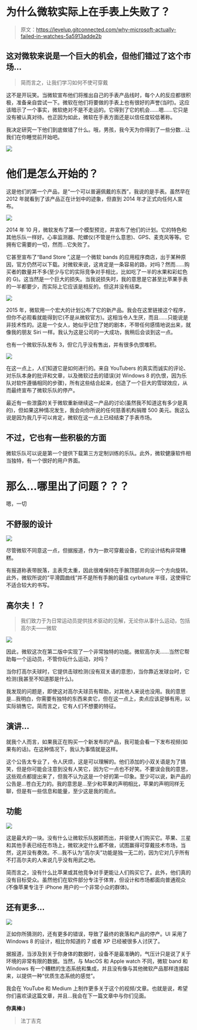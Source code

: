 # 为什么微软实际上在手表上失败了？

> 原文：<https://levelup.gitconnected.com/why-microsoft-actually-failed-in-watches-5a5913adde2b>

## 这对微软来说是一个巨大的机会，但他们错过了这个市场…

> 简而言之，让我们学习如何不使可穿戴

这不是开玩笑。当微软宣布他们将推出自己的手表产品线时，每个人的反应都很积极，准备亲自尝试一下。微软在他们将要做的手表上也有很好的声誉(当时)。这应该暗示了一个事实，微软绝对不是不走运的。它得到了它的机会……嗯……它只是没有被认真对待。也正因为如此，微软在手表方面还是以信任度较低著称。

我决定研究一下他们到底做错了什么。哦，男孩，我今天为你得到了一些分数…让我们在你睡觉前开始吧。

![](img/d7338654c5cc3774fc2ed9136e7d481f.png)

# 他们是怎么开始的？

这是他们的第一个产品，是“一个可以普遍佩戴的东西”，我说的是手表。虽然早在 2012 年就看到了该产品正在计划中的迹象，但直到 2014 年才正式向任何人宣布。

![](img/f2926a2a1d0c94029cf93ee7c038f494.png)

2014 年 10 月，微软发布了第一个模型预览，并宣布了他们的计划。它的特色和其他乐队一样好。心率监测器、陀螺仪(不管是什么意思)、GPS、麦克风等等。它拥有它需要的一切，然而…它失败了。

它甚至宣布了“Band Store ”,这是一个微软 bands 的应用程序商店，出于某种原因，官方仍然可以下载。对微软来说，这肯定是一条容易的路，对吗？然而……购买者的数量并不多(至少与它的实际竞争对手相比，比如吃了一半的水果和彩虹色的 G)。这当然是一个巨大的损失。当我说损失时，我的意思是它甚至比苹果手表的一半都要少，而实际上它应该是相反的。但这并没有结束。

![](img/f141630ae54868dc3e7f08205057d2e4.png)

2015 年，微软用一个宏大的计划公布了它的新产品。我会在这里链接这个程序，但你不必观看就能得到它(不是从微软官方)。这相当令人生厌，而且……只能说是非技术性的。这是一个女人，她似乎记住了她的剧本，不带任何感情地说出来，就像我的朋友 Siri 一样。我认为这是公司的一大成功，我稍后会谈到这一点。

也有一个微软乐队发布 3，但它几乎没有售出，并有很多仇恨堆积。

![](img/2a54faa537861cdd85efa10eeb71f967.png)

在这一点上，人们知道它是如何进行的。来自 YouTubers 的真实而诚实的评论、对乐队本身的批评和文章，以及微软过去的错误(对 Windows 8 的仇恨，因为乐队对软件遵循相同的步骤)，所有这些结合起来，创造了一个巨大的雪球效应，从而最终宣布了微软乐队的停产。

最近有一些泄露的关于微软重新继续这一产品的讨论(虽然我不知道这有多少是真的)，但如果这种情况发生，我会向你所说的任何慈善机构捐赠 500 美元。我这么说是因为我几乎可以肯定，微软在这一点上已经结束了手表市场。

## 不过，它也有一些积极的方面

微软乐队可以说是第一个提供下载第三方定制训练的乐队。此外，微软健康软件相当独特，有一个很好的用户界面。

# 那么…哪里出了问题？？？

嗯，一切

## 不舒服的设计

![](img/4d65ed21ac911d8bad6729d96b7bbbb1.png)

尽管微软不同意这一点，但据报道，作为一款可穿戴设备，它的设计结构非常糟糕。

有报道称表带脱落，主表壳太重，因此很难保持在手腕顶部并向另一个方向旋转。此外，微软所说的“平滑圆曲线”并不是所有手腕的最佳 cyrbature 半径，这使得它不适合较大的书写。

## 高尔夫！？

> 我们致力于为日常运动员提供技术驱动的见解，无论你从事什么运动，包括高尔夫——微软

![](img/43c493dce8f46c8aada147ba373ab45e.png)

因此，微软这次在第二版中实现了一个非常独特的功能。微软高尔夫……当然它帮助每一个运动员，不管你玩什么运动，对吗？

当你打高尔夫球时，它提供击球检测(没有双关语的意思)，当你靠近发球台时，它检测(我甚至不知道那是什么)。

我发现的问题是，即使这对高尔夫球员有帮助，对其他人来说也没用。我的意思是…我明白，你需要有独特的东西来卖它，但在这一点上，卖点应该足够有用，以实际销售它。简而言之，它有人们不想要的特征。

## 演讲…

就我个人而言，如果我正在购买一个新发布的产品，我可能会看一下发布视频(如果有的话)。在这种情况下，我认为事情就是这样。

这个公告太专业了，令人厌烦，这是可以理解的。他们添加的小双关语是为了搞笑，但是你可能会注意到没有人笑它，因为它一点也不好笑。不要误会我的意思，这些观点都提出来了，但我不认为这是一个好的第一印象。至少可以说，新产品的公告是…苍白无力的。我的意思是…至少和苹果的声明相比，苹果的声明同样无聊，但是有一些信息和能量，至少这是我的观点。

## 功能

![](img/6ed477018d5e71a1a2e2fdfb7afb713f.png)

这是最大的一块。没有什么让微软乐队脱颖而出，并驱使人们购买它。苹果、三星和其他手表已经在市场上，微软决定什么都不做，试图赢得可穿戴技术市场，当然，这并没有奏效。不…我不认为“高尔夫”功能是独一无二的，因为它对几乎所有不打高尔夫的人来说几乎没有用武之地。

简而言之，没有什么比苹果或其他竞争对手更能让人们购买它了。此外，他们真的没有目标受众。虽然他们在软件部分专注于体育，但设计和市场都面向普通观众(不像苹果专注于 iPhone 用户的一个非常小众的群体)。

## 还有更多…

![](img/27bbd0f2c3861058ffd580337170e7a0.png)

正如你所猜测的，还有更多的错误，导致了最终的衰落和产品的停产。UI 采用了 Windows 8 的设计，相比你知道的 7 或者 XP 已经被很多人讨厌了。

据报道，当涉及到关于你身体的数据时，设备不是最准确的，气压计只是说了关于环境的非常有限的数据。当然，与 MacOS 和 Apple watch 不同，微软 band 和 Windows 有一个糟糕的生态系统和集成，并且没有像与其他微软产品那样连接起来，以提供一种“优质生态系统的感觉”。

我会在 YouTube 和 Medium 上制作更多关于这个的视频/文章。也就是说，希望你们喜欢读这篇文章，并且…我会在下一篇文章中与你们见面。

**你真棒:)**

> 法丁吉克